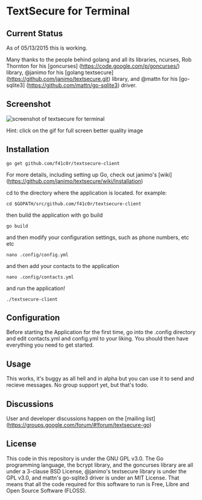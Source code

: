 # TextSecure for Terminal

Current Status
-------
As of 05/13/2015 this is working.

Many thanks to the people behind golang and all its libraries, ncurses, Rob Thornton for his [goncurses] (https://code.google.com/p/goncurses/) library, @janimo for his [golang textsecure] (https://github.com/janimo/textsecure.git) library, and @mattn for his [go-sqlite3] (https://github.com/mattn/go-sqlite3) driver.

Screenshot
----------

![screenshot of textsecure for terminal](https://github.com/f41c0r/textsecure-client/wiki/screenshots/output.gif)

Hint: click on the gif for full screen better quality image

Installation
------------

    go get github.com/f41c0r/textsecure-client

For more details, including setting up Go, check out janimo's [wiki] (https://github.com/janimo/textsecure/wiki/Installation)

cd to the directory where the application is located. for example:
    
    cd $GOPATH/src/github.com/f41c0r/textsecure-client

then build the application with go build

    go build

and then modify your configuration settings, such as phone numbers, etc etc

    nano .config/config.yml

and then add your contacts to the application

    nano .config/contacts.yml

and run the application!
    
    ./textsecure-client 

Configuration
-------------

Before starting the Application for the first time, go into the .config directory and edit contacts.yml and config.yml to your liking. You should then have everything you need to get started.

Usage
-----

This works, it's buggy as all hell and in alpha but you can use it to send and recieve messages. No group support yet, but that's todo.

Discussions
-----------

User and developer discussions happen on the [mailing list] (https://groups.google.com/forum/#!forum/textsecure-go)

License
-------

This code in this repository is under the GNU GPL v3.0. The Go programming language, the bcrypt library, and the goncurses library are all under a 3-clause BSD License, @janimo's textsecure library is under the GPL v3.0, and mattn's go-sqlite3 driver is under an MIT License. That means that all the code required for this software to run is Free, Libre and Open Source Software (FLOSS).
